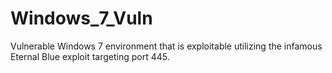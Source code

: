# Windows_7_Vuln
Vulnerable Windows 7 environment that is exploitable utilizing the infamous Eternal Blue exploit targeting port 445.
